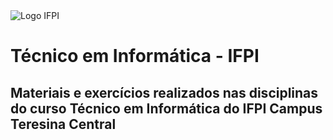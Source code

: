 <img alt="Logo IFPI" src="https://remov.ifpi.edu.br/plataforma/static/imagens/ifpiLogo.gif">

# Técnico em Informática - IFPI

## Materiais e exercícios realizados nas disciplinas do curso Técnico em Informática do IFPI Campus Teresina Central
